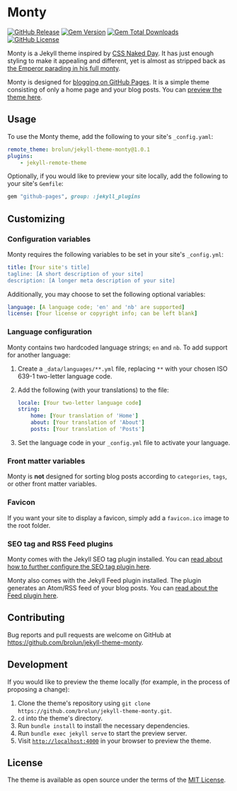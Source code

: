 # Monty

[![GitHub Release](https://img.shields.io/github/v/release/brolun/jekyll-theme-monty)](https://github.com/brolun/jekyll-theme-monty/releases)
[![Gem Version](https://img.shields.io/gem/v/jekyll-theme-monty)](https://rubygems.org/gems/jekyll-theme-monty)
[![Gem Total Downloads](https://img.shields.io/gem/dt/jekyll-theme-monty)](https://rubygems.org/gems/jekyll-theme-monty)
[![GitHub License](https://img.shields.io/github/license/brolun/jekyll-theme-monty)](https://github.com/brolun/jekyll-theme-monty/blob/main/LICENSE)

Monty is a Jekyll theme inspired by [CSS Naked Day](https://css-naked-day.github.io/). It has just enough styling to make it appealing and different, yet is almost as stripped back as [the Emperor parading in his full monty](https://andersen.sdu.dk/vaerk/hersholt/TheEmperorsNewClothes_e.html).

Monty is designed for [blogging on GitHub Pages](https://docs.github.com/en/pages/setting-up-a-github-pages-site-with-jekyll/about-github-pages-and-jekyll). It is a simple theme consisting of only a home page and your blog posts. You can [preview the theme here](https://brolun.github.io/jekyll-theme-monty/).

## Usage

To use the Monty theme, add the following to your site's `_config.yaml`:

```yaml
remote_theme: brolun/jekyll-theme-monty@1.0.1
plugins:
    - jekyll-remote-theme
```

Optionally, if you would like to preview your site locally, add the following to your site's `Gemfile`:

```ruby
gem "github-pages", group: :jekyll_plugins
```

## Customizing

### Configuration variables

Monty requires the following variables to be set in your site's `_config.yml`:

```yaml
title: [Your site's title]
tagline: [A short description of your site]
description: [A longer meta description of your site]
```

Additionally, you may choose to set the following optional variables:

```yaml
language: [A language code; 'en' and 'nb' are supported]
license: [Your license or copyright info; can be left blank]
```

### Language configuration

Monty contains two hardcoded language strings; `en` and `nb`. To add support for another language:

1. Create a `_data/languages/**.yml` file, replacing `**` with your chosen ISO 639-1 two-letter language code.

2. Add the following (with your translations) to the file:

    ```yaml
    locale: [Your two-letter language code]
    string:
        home: [Your translation of 'Home']
        about: [Your translation of 'About']
        posts: [Your translation of 'Posts']
    ```

3. Set the language code in your `_config.yml` file to activate your language.

### Front matter variables

Monty is **not** designed for sorting blog posts according to `categories`, `tags`, or other front matter variables.

### Favicon

If you want your site to display a favicon, simply add a `favicon.ico` image to the root folder.

### SEO tag and RSS Feed plugins

Monty comes with the Jekyll SEO tag plugin installed. You can [read about how to further configure the SEO tag plugin here](https://github.com/jekyll/jekyll-seo-tag).

Monty also comes with the Jekyll Feed plugin installed. The plugin generates an Atom/RSS feed of your blog posts. You can [read about the Feed plugin here](https://github.com/jekyll/jekyll-feed).

## Contributing

Bug reports and pull requests are welcome on GitHub at https://github.com/brolun/jekyll-theme-monty.

## Development

If you would like to preview the theme locally (for example, in the process of proposing a change):

1. Clone the theme's repository using `git clone https://github.com/brolun/jekyll-theme-monty.git`.
2. `cd` into the theme's directory.
3. Run `bundle install` to install the necessary dependencies.
4. Run `bundle exec jekyll serve` to start the preview server.
5. Visit [`http://localhost:4000`](http://localhost:4000) in your browser to preview the theme.

## License

The theme is available as open source under the terms of the [MIT License](https://opensource.org/licenses/MIT).
